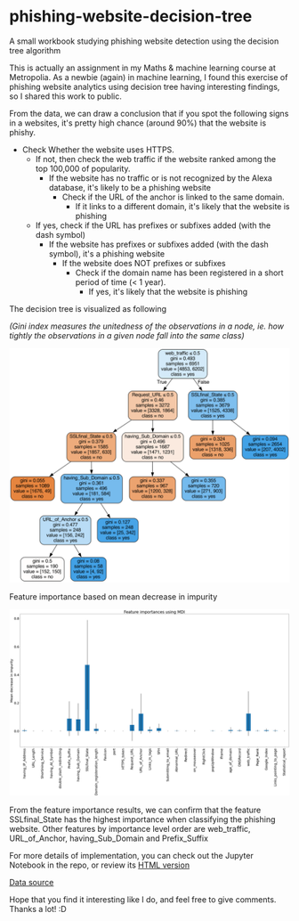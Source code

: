 # phishing-website-decision-tree
A small workbook studying phishing website detection using the decision tree algorithm

This is actually an assignment in my Maths & machine learning course at Metropolia. 
As a newbie (again) in machine learning, I found this exercise of phishing website analytics using decision tree having interesting findings, so I shared this work to public.

From the data, we can draw a conclusion that if you spot the following signs in a websites, it's pretty high chance (around 90%) that the website is phishy.

- Check Whether the website uses HTTPS. 
  - If not, then check the web traffic if the website ranked among the top 100,000 of popularity.
      - If the website has no traffic or is not recognized by the Alexa database, it's likely to be a phishing website
          - Check if the URL of the anchor is linked to the same domain. 
            - If it links to a different domain, it's likely that the website is phishing
  - If yes, check if the URL has prefixes or subfixes added (with the dash symbol)
     - If the website has prefixes or subfixes added (with the dash symbol), it's a phishing website
        - If the website does NOT prefixes or subfixes
            - Check if the domain name has been registered in a short period of time (< 1 year). 
               - If yes, it's likely that the website is phishing
               
 The decision tree is visualized as following 
 
 _(Gini index measures the unitedness of the observations in a node, ie. how tightly the observations in a given node fall into the same class)_
 
 ![img](https://github.com/dieu-vu/phishing-website-decision-tree/blob/master/tree.png)
 
 
Feature importance based on mean decrease in impurity
 
![img](https://github.com/dieu-vu/phishing-website-decision-tree/blob/master/MDI.png)



From the feature importance results, we can confirm that the feature SSLfinal_State has the highest importance when classifying the phishing website. Other features by importance level order are web_traffic, URL_of_Anchor, having_Sub_Domain and Prefix_Suffix


For more details of implementation, you can check out the Jupyter Notebook in the repo, or review its [HTML version](https://github.com/dieu-vu/phishing-website-decision-tree/blob/master/Dieu-method-assmt3-decision-tree.html)

[Data source](https://archive.ics.uci.edu/ml/datasets/phishing+websites)

Hope that you find it interesting like I do, and feel free to give comments. Thanks a lot! :D
